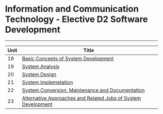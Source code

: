# Information and Communication Technology - Elective D2 Software Development
---
|Unit|Title|
|----|-----|
|18|[Basic Concepts of System Development](Documents/UNIT18.md)|
|19|[System Analysis](Documents/UNIT19.md)|
|20|[System Design](Documents/UNIT20.md)|
|21|[System Implemetation](Documents/UNIT21.md)|
|22|[System Conversion, Maintenance and Documentation](Documents/UNIT22.md)|
|23|[Alternative Approaches and Related Jobs of System Development](Documents/UNIT23.md)|

